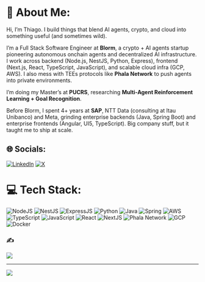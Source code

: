 # 💫 About Me:
Hi, I’m Thiago. I build things that blend AI agents, crypto, and cloud into something useful (and sometimes wild).  

I’m a Full Stack Software Engineer at **Blorm**, a crypto + AI agents startup pioneering autonomous onchain agents and decentralized AI infrastructure. I work across backend (Node.js, NestJS, Python, Express), frontend (Next.js, React, TypeScript, JavaScript), and scalable cloud infra (GCP, AWS). I also mess with TEEs protocols like **Phala Network** to push agents into private environments.

I’m doing my Master’s at **PUCRS**, researching **Multi-Agent Reinforcement Learning + Goal Recognition**. 

Before Blorm, I spent 4+ years at **SAP**, NTT Data (consulting at Itau Unibanco) and Meta, grinding enterprise backends (Java, Spring Boot) and enterprise frontends (Angular, UI5, TypeScript). Big company stuff, but it taught me to ship at scale.

## 🌐 Socials:
[![LinkedIn](https://img.shields.io/badge/LinkedIn-%230077B5.svg?logo=linkedin&logoColor=white)](https://linkedin.com/in/thiagothomas)
[![X](https://img.shields.io/badge/X-000000?logo=x&logoColor=white)](https://x.com/ththomas_)

# 💻 Tech Stack:
![NodeJS](https://img.shields.io/badge/node.js-6DA55F?style=for-the-badge&logo=node.js&logoColor=white)
![NestJS](https://img.shields.io/badge/nestjs-E0234E?style=for-the-badge&logo=nestjs&logoColor=white)
![ExpressJS](https://img.shields.io/badge/express.js-404D59?style=for-the-badge)
![Python](https://img.shields.io/badge/python-3776AB?style=for-the-badge&logo=python&logoColor=white)
![Java](https://img.shields.io/badge/java-%23ED8B00.svg?style=for-the-badge&logo=java&logoColor=white)
![Spring](https://img.shields.io/badge/spring-%236DB33F.svg?style=for-the-badge&logo=spring&logoColor=white)
![AWS](https://img.shields.io/badge/AWS-%23FF9900.svg?style=for-the-badge&logo=amazon-aws&logoColor=white)
![TypeScript](https://img.shields.io/badge/typescript-3178C6?style=for-the-badge&logo=typescript&logoColor=white)
![JavaScript](https://img.shields.io/badge/javascript-F7DF1E?style=for-the-badge&logo=javascript&logoColor=black)
![React](https://img.shields.io/badge/react-20232a?style=for-the-badge&logo=react&logoColor=61DAFB)
![NextJS](https://img.shields.io/badge/next.js-000000?style=for-the-badge&logo=nextdotjs&logoColor=white)
![Phala Network](https://img.shields.io/badge/phala-16C782?style=for-the-badge&logo=substrate&logoColor=white)
![GCP](https://img.shields.io/badge/google%20cloud-4285F4?style=for-the-badge&logo=google-cloud&logoColor=white)
![Docker](https://img.shields.io/badge/docker-2496ED?style=for-the-badge&logo=docker&logoColor=white)

### ✍️
![](https://quotes-github-readme.vercel.app/api?type=horizontal&theme=dark)

---
[![](https://visitcount.itsvg.in/api?id=thiagothomas&icon=0&color=0)](https://visitcount.itsvg.in)

<!-- Proudly created with GPRM ( https://gprm.itsvg.in ) -->
